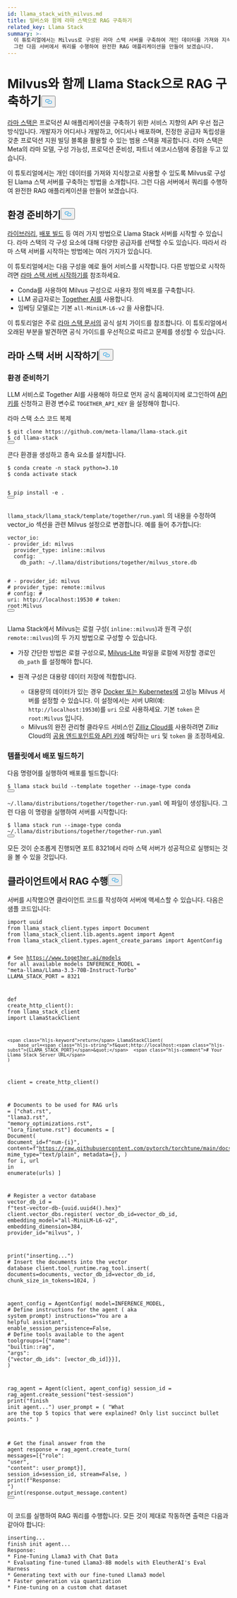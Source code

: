 ```yaml
---
id: llama_stack_with_milvus.md
title: 밀버스와 함께 라마 스택으로 RAG 구축하기
related_key: Llama Stack
summary: >-
  이 튜토리얼에서는 Milvus로 구성된 라마 스택 서버를 구축하여 개인 데이터를 가져와 지식창고로 사용할 수 있도록 하는 방법을 소개합니다.
  그런 다음 서버에서 쿼리를 수행하여 완전한 RAG 애플리케이션을 만들어 보겠습니다.
---
```

<h1 id="Build-RAG-with-Llama-Stack-with-Milvus" class="common-anchor-header">Milvus와 함께 Llama Stack으로 RAG 구축하기<button data-href="#Build-RAG-with-Llama-Stack-with-Milvus" class="anchor-icon" translate="no">
      <svg translate="no"
        aria-hidden="true"
        focusable="false"
        height="20"
        version="1.1"
        viewBox="0 0 16 16"
        width="16"
      >
        <path
          fill="#0092E4"
          fill-rule="evenodd"
          d="M4 9h1v1H4c-1.5 0-3-1.69-3-3.5S2.55 3 4 3h4c1.45 0 3 1.69 3 3.5 0 1.41-.91 2.72-2 3.25V8.59c.58-.45 1-1.27 1-2.09C10 5.22 8.98 4 8 4H4c-.98 0-2 1.22-2 2.5S3 9 4 9zm9-3h-1v1h1c1 0 2 1.22 2 2.5S13.98 12 13 12H9c-.98 0-2-1.22-2-2.5 0-.83.42-1.64 1-2.09V6.25c-1.09.53-2 1.84-2 3.25C6 11.31 7.55 13 9 13h4c1.45 0 3-1.69 3-3.5S14.5 6 13 6z"
        ></path>
      </svg>
    </button></h1><p><a href="https://github.com/meta-llama/llama-stack/tree/main">라마 스택은</a> 프로덕션 AI 애플리케이션을 구축하기 위한 서비스 지향의 API 우선 접근 방식입니다. 개발자가 어디서나 개발하고, 어디서나 배포하며, 진정한 공급자 독립성을 갖춘 프로덕션 지원 빌딩 블록을 활용할 수 있는 범용 스택을 제공합니다. 라마 스택은 Meta의 라마 모델, 구성 가능성, 프로덕션 준비성, 파트너 에코시스템에 중점을 두고 있습니다.</p>
<p>이 튜토리얼에서는 개인 데이터를 가져와 지식창고로 사용할 수 있도록 Milvus로 구성된 Llama 스택 서버를 구축하는 방법을 소개합니다. 그런 다음 서버에서 쿼리를 수행하여 완전한 RAG 애플리케이션을 만들어 보겠습니다.</p>
<h2 id="Preparing-the-Environment" class="common-anchor-header">환경 준비하기<button data-href="#Preparing-the-Environment" class="anchor-icon" translate="no">
      <svg translate="no"
        aria-hidden="true"
        focusable="false"
        height="20"
        version="1.1"
        viewBox="0 0 16 16"
        width="16"
      >
        <path
          fill="#0092E4"
          fill-rule="evenodd"
          d="M4 9h1v1H4c-1.5 0-3-1.69-3-3.5S2.55 3 4 3h4c1.45 0 3 1.69 3 3.5 0 1.41-.91 2.72-2 3.25V8.59c.58-.45 1-1.27 1-2.09C10 5.22 8.98 4 8 4H4c-.98 0-2 1.22-2 2.5S3 9 4 9zm9-3h-1v1h1c1 0 2 1.22 2 2.5S13.98 12 13 12H9c-.98 0-2-1.22-2-2.5 0-.83.42-1.64 1-2.09V6.25c-1.09.53-2 1.84-2 3.25C6 11.31 7.55 13 9 13h4c1.45 0 3-1.69 3-3.5S14.5 6 13 6z"
        ></path>
      </svg>
    </button></h2><p><a href="https://llama-stack.readthedocs.io/en/latest/distributions/importing_as_library.html">라이브러리</a>, <a href="https://llama-stack.readthedocs.io/en/latest/distributions/building_distro.html">배포 빌드</a> 등 여러 가지 방법으로 Llama Stack 서버를 시작할 수 있습니다. 라마 스택의 각 구성 요소에 대해 다양한 공급자를 선택할 수도 있습니다. 따라서 라마 스택 서버를 시작하는 방법에는 여러 가지가 있습니다.</p>
<p>이 튜토리얼에서는 다음 구성을 예로 들어 서비스를 시작합니다. 다른 방법으로 시작하려면 <a href="https://llama-stack.readthedocs.io/en/latest/distributions/index.html">라마 스택 서버 시작하기를</a> 참조하세요.</p>
<ul>
<li>Conda를 사용하여 Milvus 구성으로 사용자 정의 배포를 구축합니다.</li>
<li>LLM 공급자로는 <a href="https://llama-stack.readthedocs.io/en/latest/distributions/self_hosted_distro/together.html#via-conda">Together AI를</a> 사용합니다.</li>
<li>임베딩 모델로는 기본 <code translate="no">all-MiniLM-L6-v2</code> 을 사용합니다.</li>
</ul>
<div class="alert note">
<p>이 튜토리얼은 주로 <a href="https://llama-stack.readthedocs.io/en/latest/index.html">라마 스택 문서의</a> 공식 설치 가이드를 참조합니다. 이 튜토리얼에서 오래된 부분을 발견하면 공식 가이드를 우선적으로 따르고 문제를 생성할 수 있습니다.</p>
</div>
<h2 id="Start-Llama-Stack-Server" class="common-anchor-header">라마 스택 서버 시작하기<button data-href="#Start-Llama-Stack-Server" class="anchor-icon" translate="no">
      <svg translate="no"
        aria-hidden="true"
        focusable="false"
        height="20"
        version="1.1"
        viewBox="0 0 16 16"
        width="16"
      >
        <path
          fill="#0092E4"
          fill-rule="evenodd"
          d="M4 9h1v1H4c-1.5 0-3-1.69-3-3.5S2.55 3 4 3h4c1.45 0 3 1.69 3 3.5 0 1.41-.91 2.72-2 3.25V8.59c.58-.45 1-1.27 1-2.09C10 5.22 8.98 4 8 4H4c-.98 0-2 1.22-2 2.5S3 9 4 9zm9-3h-1v1h1c1 0 2 1.22 2 2.5S13.98 12 13 12H9c-.98 0-2-1.22-2-2.5 0-.83.42-1.64 1-2.09V6.25c-1.09.53-2 1.84-2 3.25C6 11.31 7.55 13 9 13h4c1.45 0 3-1.69 3-3.5S14.5 6 13 6z"
        ></path>
      </svg>
    </button></h2><h3 id="Prepare-the-Environment" class="common-anchor-header">환경 준비하기</h3><p>LLM 서비스로 Together AI를 사용해야 하므로 먼저 공식 홈페이지에 로그인하여 <a href="https://api.together.xyz/settings/api-keys">API 키를</a> 신청하고 환경 변수로 <code translate="no">TOGETHER_API_KEY</code> 을 설정해야 합니다.</p>
<p>라마 스택 소스 코드 복제</p>
<pre><code translate="no" class="language-bash">$ git <span class="hljs-built_in">clone</span> https://github.com/meta-llama/llama-stack.git
$ <span class="hljs-built_in">cd</span> llama-stack
<button class="copy-code-btn"></button></code></pre>
<p>콘다 환경을 생성하고 종속 요소를 설치합니다.</p>
<pre><code translate="no" class="language-bash">$ conda create -n stack python=3.10
$ conda activate stack

$ pip install -e .
<button class="copy-code-btn"></button></code></pre>
<p><code translate="no">llama_stack/llama_stack/template/together/run.yaml</code> 의 내용을 수정하여 vector_io 섹션을 관련 Milvus 설정으로 변경합니다. 예를 들어 추가합니다:</p>
<pre><code translate="no" class="language-yaml"><span class="hljs-attr">vector_io:</span>
<span class="hljs-bullet">-</span> <span class="hljs-attr">provider_id:</span> <span class="hljs-string">milvus</span>
  <span class="hljs-attr">provider_type:</span> <span class="hljs-string">inline::milvus</span>
  <span class="hljs-attr">config:</span>
    <span class="hljs-attr">db_path:</span> <span class="hljs-string">~/.llama/distributions/together/milvus_store.db</span>

<span class="hljs-comment">#  - provider_id: milvus</span>
<span class="hljs-comment">#    provider_type: remote::milvus</span>
<span class="hljs-comment">#    config:</span>
<span class="hljs-comment">#      uri: http://localhost:19530</span>
<span class="hljs-comment">#      token: root:Milvus</span>
<button class="copy-code-btn"></button></code></pre>
<p>Llama Stack에서 Milvus는 로컬 구성( <code translate="no">inline::milvus</code>)과 원격 구성( <code translate="no">remote::milvus</code>)의 두 가지 방법으로 구성할 수 있습니다.</p>
<ul>
<li><p>가장 간단한 방법은 로컬 구성으로, <a href="https://milvus.io/docs/quickstart.md">Milvus-Lite</a> 파일을 로컬에 저장할 경로인 <code translate="no">db_path</code> 를 설정해야 합니다.</p></li>
<li><p>원격 구성은 대용량 데이터 저장에 적합합니다.</p>
<ul>
<li>대용량의 데이터가 있는 경우 <a href="https://milvus.io/docs/quickstart.md">Docker 또는 Kubernetes에</a> 고성능 Milvus 서버를 설정할 수 있습니다. 이 설정에서는 서버 URI(예: <code translate="no">http://localhost:19530</code>)를 <code translate="no">uri</code> 으로 사용하세요. 기본 <code translate="no">token</code> 은 <code translate="no">root:Milvus</code> 입니다.</li>
<li>Milvus의 완전 관리형 클라우드 서비스인 <a href="https://zilliz.com/cloud">Zilliz Cloud를</a> 사용하려면 Zilliz Cloud의 <a href="https://docs.zilliz.com/docs/on-zilliz-cloud-console#free-cluster-details">공용 엔드포인트와 API 키에</a> 해당하는 <code translate="no">uri</code> 및 <code translate="no">token</code> 을 조정하세요.</li>
</ul></li>
</ul>
<h3 id="Build-distribution-from-the-template" class="common-anchor-header">템플릿에서 배포 빌드하기</h3><p>다음 명령어를 실행하여 배포를 빌드합니다:</p>
<pre><code translate="no" class="language-bash">$ llama stack build --template together --image-type conda
<button class="copy-code-btn"></button></code></pre>
<p><code translate="no">~/.llama/distributions/together/together-run.yaml</code> 에 파일이 생성됩니다. 그런 다음 이 명령을 실행하여 서버를 시작합니다:</p>
<pre><code translate="no" class="language-bash">$ llama stack run --image-type conda ~/.llama/distributions/together/together-run.yaml
<button class="copy-code-btn"></button></code></pre>
<p>모든 것이 순조롭게 진행되면 포트 8321에서 라마 스택 서버가 성공적으로 실행되는 것을 볼 수 있을 것입니다.</p>
<h2 id="Perform-RAG-from-client" class="common-anchor-header">클라이언트에서 RAG 수행<button data-href="#Perform-RAG-from-client" class="anchor-icon" translate="no">
      <svg translate="no"
        aria-hidden="true"
        focusable="false"
        height="20"
        version="1.1"
        viewBox="0 0 16 16"
        width="16"
      >
        <path
          fill="#0092E4"
          fill-rule="evenodd"
          d="M4 9h1v1H4c-1.5 0-3-1.69-3-3.5S2.55 3 4 3h4c1.45 0 3 1.69 3 3.5 0 1.41-.91 2.72-2 3.25V8.59c.58-.45 1-1.27 1-2.09C10 5.22 8.98 4 8 4H4c-.98 0-2 1.22-2 2.5S3 9 4 9zm9-3h-1v1h1c1 0 2 1.22 2 2.5S13.98 12 13 12H9c-.98 0-2-1.22-2-2.5 0-.83.42-1.64 1-2.09V6.25c-1.09.53-2 1.84-2 3.25C6 11.31 7.55 13 9 13h4c1.45 0 3-1.69 3-3.5S14.5 6 13 6z"
        ></path>
      </svg>
    </button></h2><p>서버를 시작했으면 클라이언트 코드를 작성하여 서버에 액세스할 수 있습니다. 다음은 샘플 코드입니다:</p>
<pre><code translate="no" class="language-python"><span class="hljs-keyword">import</span> uuid
<span class="hljs-keyword">from</span> llama_stack_client.types <span class="hljs-keyword">import</span> Document
<span class="hljs-keyword">from</span> llama_stack_client.lib.agents.agent <span class="hljs-keyword">import</span> Agent
<span class="hljs-keyword">from</span> llama_stack_client.types.agent_create_params <span class="hljs-keyword">import</span> AgentConfig

<span class="hljs-comment"># See https://www.together.ai/models for all available models</span>
INFERENCE_MODEL = <span class="hljs-string">&quot;meta-llama/Llama-3.3-70B-Instruct-Turbo&quot;</span>
LLAMA_STACK_PORT = <span class="hljs-number">8321</span>


<span class="hljs-keyword">def</span> <span class="hljs-title function_">create_http_client</span>():
    <span class="hljs-keyword">from</span> llama_stack_client <span class="hljs-keyword">import</span> LlamaStackClient

    <span class="hljs-keyword">return</span> LlamaStackClient(
        base_url=<span class="hljs-string">f&quot;http://localhost:<span class="hljs-subst">{LLAMA_STACK_PORT}</span>&quot;</span>  <span class="hljs-comment"># Your Llama Stack Server URL</span>
    )


client = create_http_client()

<span class="hljs-comment"># Documents to be used for RAG</span>
urls = [<span class="hljs-string">&quot;chat.rst&quot;</span>, <span class="hljs-string">&quot;llama3.rst&quot;</span>, <span class="hljs-string">&quot;memory_optimizations.rst&quot;</span>, <span class="hljs-string">&quot;lora_finetune.rst&quot;</span>]
documents = [
    Document(
        document_id=<span class="hljs-string">f&quot;num-<span class="hljs-subst">{i}</span>&quot;</span>,
        content=<span class="hljs-string">f&quot;https://raw.githubusercontent.com/pytorch/torchtune/main/docs/source/tutorials/<span class="hljs-subst">{url}</span>&quot;</span>,
        mime_type=<span class="hljs-string">&quot;text/plain&quot;</span>,
        metadata={},
    )
    <span class="hljs-keyword">for</span> i, url <span class="hljs-keyword">in</span> <span class="hljs-built_in">enumerate</span>(urls)
]

<span class="hljs-comment"># Register a vector database</span>
vector_db_id = <span class="hljs-string">f&quot;test-vector-db-<span class="hljs-subst">{uuid.uuid4().<span class="hljs-built_in">hex</span>}</span>&quot;</span>
client.vector_dbs.register(
    vector_db_id=vector_db_id,
    embedding_model=<span class="hljs-string">&quot;all-MiniLM-L6-v2&quot;</span>,
    embedding_dimension=<span class="hljs-number">384</span>,
    provider_id=<span class="hljs-string">&quot;milvus&quot;</span>,
)

<span class="hljs-built_in">print</span>(<span class="hljs-string">&quot;inserting...&quot;</span>)
<span class="hljs-comment"># Insert the documents into the vector database</span>
client.tool_runtime.rag_tool.insert(
    documents=documents, vector_db_id=vector_db_id, chunk_size_in_tokens=<span class="hljs-number">1024</span>,
)

agent_config = AgentConfig(
    model=INFERENCE_MODEL,
    <span class="hljs-comment"># Define instructions for the agent ( aka system prompt)</span>
    instructions=<span class="hljs-string">&quot;You are a helpful assistant&quot;</span>,
    enable_session_persistence=<span class="hljs-literal">False</span>,
    <span class="hljs-comment"># Define tools available to the agent</span>
    toolgroups=[{<span class="hljs-string">&quot;name&quot;</span>: <span class="hljs-string">&quot;builtin::rag&quot;</span>, <span class="hljs-string">&quot;args&quot;</span>: {<span class="hljs-string">&quot;vector_db_ids&quot;</span>: [vector_db_id]}}],
)

rag_agent = Agent(client, agent_config)
session_id = rag_agent.create_session(<span class="hljs-string">&quot;test-session&quot;</span>)
<span class="hljs-built_in">print</span>(<span class="hljs-string">&quot;finish init agent...&quot;</span>)
user_prompt = (
    <span class="hljs-string">&quot;What are the top 5 topics that were explained? Only list succinct bullet points.&quot;</span>
)

<span class="hljs-comment"># Get the final answer from the agent</span>
response = rag_agent.create_turn(
    messages=[{<span class="hljs-string">&quot;role&quot;</span>: <span class="hljs-string">&quot;user&quot;</span>, <span class="hljs-string">&quot;content&quot;</span>: user_prompt}],
    session_id=session_id,
    stream=<span class="hljs-literal">False</span>,
)
<span class="hljs-built_in">print</span>(<span class="hljs-string">f&quot;Response: &quot;</span>)
<span class="hljs-built_in">print</span>(response.output_message.content)
<button class="copy-code-btn"></button></code></pre>
<p>이 코드를 실행하여 RAG 쿼리를 수행합니다. 모든 것이 제대로 작동하면 출력은 다음과 같아야 합니다:</p>
<pre><code translate="no" class="language-log">inserting...
finish init agent...
Response: 
* Fine-Tuning Llama3 with Chat Data
* Evaluating fine-tuned Llama3-8B models with EleutherAI's Eval Harness
* Generating text with our fine-tuned Llama3 model
* Faster generation via quantization
* Fine-tuning on a custom chat dataset
</code></pre>
